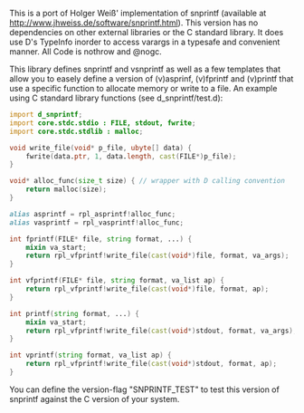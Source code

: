 This is a port of Holger Weiß' implementation of snprintf (available at http://www.jhweiss.de/software/snprintf.html).
This version has no dependencies on other external libraries or the C standard library.
It does use D's TypeInfo inorder to access varargs in a typesafe and convenient manner. All Code is nothrow and @nogc.

This library defines snprintf and vsnprintf as well as a few templates that allow you to easely define a version of (v)asprinf, (v)fprintf and (v)printf that use a specific function to allocate memory or write to a file.
An example using C standard library functions (see d_snprintf/test.d):

```D
import d_snprintf;
import core.stdc.stdio : FILE, stdout, fwrite;
import core.stdc.stdlib : malloc;

void write_file(void* p_file, ubyte[] data) {
    fwrite(data.ptr, 1, data.length, cast(FILE*)p_file);
}

void* alloc_func(size_t size) { // wrapper with D calling convention
    return malloc(size);
}

alias asprintf = rpl_asprintf!alloc_func;
alias vasprintf = rpl_vasprintf!alloc_func;

int fprintf(FILE* file, string format, ...) {
    mixin va_start;
    return rpl_vfprintf!write_file(cast(void*)file, format, va_args);
}

int vfprintf(FILE* file, string format, va_list ap) {
    return rpl_vfprintf!write_file(cast(void*)file, format, ap);
}

int printf(string format, ...) {
    mixin va_start;
    return rpl_vfprintf!write_file(cast(void*)stdout, format, va_args);
}

int vprintf(string format, va_list ap) {
    return rpl_vfprintf!write_file(cast(void*)stdout, format, ap);
}
```

You can define the version-flag "SNPRINTF_TEST" to test this version of snprintf against the C version of your system.
